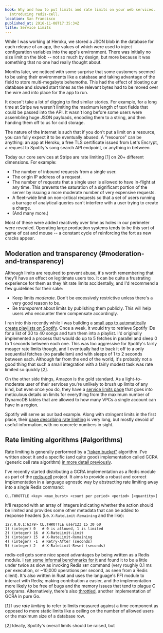 ```yaml
---
hook: Why and how to put limits and rate limits on your web services.
  Introducing redis-cell.
location: San Francisco
published_at: 2016-11-08T17:35:34Z
title: Service Limits
---
```


While I was working at Heroku, we stored a JSON blob in the database for each
release of an app, the values of which were used to inject configuration
variables into the app's environment. There was initially no size limit on the
blob -- not so much by design, but more because it was something that no one
had really thought about.

Months later, we noticed with some surprise that some customers seemed to be
using their environments like a database and taking advantage of the field to
store multi-megabyte behemoths. This had the effect of bloating our database
and slowed start times as the relevant bytes had to be moved over the wire and
into place for the app to run.

It doesn't take a lot of digging to find similar stories. For example, for a
long time at Stripe we weren't limiting the maximum length of text fields that
could be passed into the API. It wasn't long before some users were assembling
huge JSON payloads, encoding them to a string, and then handing them off to us
for cold storage.

The nature of the Internet is such that if you don't put a limit on a resource,
you can fully expect it to be eventually abused. A "resource" can be anything:
an app at Heroku, a free TLS certificate issued from Let's Encrypt, a request
to Spotify's song search API endpoint, or anything in between.

Today our core services at Stripe are rate limiting [1] on 20+ different
dimensions. For example:

* The number of inbound requests from a single user.
* The origin IP address of a request.
* The number of requests that a single user is allowed to have in-flight at any
  time. This prevents the saturation of a significant portion of the server by
  issuing a more moderate number of very expensive requests.
* A fleet-wide limit on non-critical requests so that a set of users running a
  barrage of analytical queries can't interfere with a user trying to create a
  charge.
* (And many more.)

Most of these were added reactively over time as holes in our perimeter were
revealed. Operating large production systems tends to be this sort of game of
cat and mouse -- a constant cycle of reinforcing the fort as new cracks appear.

## Moderation and transparency (#moderation-and-transparency)

Although limits are required to prevent abuse, it's worth remembering that
they'll have an effect on legitimate users too. It can be quite a frustrating
experience for them as they hit rate limits accidentally, and I'd recommend a
few guidelines for their sake:

* Keep limits _moderate_. Don't be excessively restrictive unless there's a
  very good reason to be.
* Be _transparent_ about limits by publishing them publicly. This will help
  users who encounter them compensate accordingly.

I ran into this recently while I was building a [small app to automatically
create playlists on Spotify][death-guild]. Once a week, it would try to retrieve
Spotify IDs for a list of 30 to 40 songs and turn them into a playlist. I'd
originally implemented a process that would do up to 5 fetches in parallel and
sleep 0 to 1 seconds between each one. This was too aggressive for Spotify's
fairly meager rate limits though, and I eventually had to back it off to a only
sequential fetches (no parallelism) and with sleeps of 1 to 2 seconds between
each. Although far from the end of the world, it's probably not a good thing
that such a small integration with a fairly modest task was rate limited so
quickly [2].

On the other side things, Amazon is the gold standard. As a light-to-moderate
user of their services you're unlikely to brush up limits of any kind, but even
once you do, they have a [service limits page][aws-service-limits] that goes
into meticulous details on limits for everything from the maximum number of
DynamoDB tables that are allowed to how many VPCs a single account can have in
a region.

Spotify will serve as our bad example. Along with stringent limits in the first
place, their [page describing rate limiting][spotify-limits] is very long, but
mostly devoid of useful information, with no concrete numbers in sight.

## Rate limiting algorithms (#algorithms)

Rate limiting is generally performed by a ["token bucket"][token-bucket]
algorithm. I've written about it and a specific (and quite good)
implementation called GCRA (generic cell rate algorithm) [in more detail
previously](/rate-limits).

I've recently started distributing a GCRA implementation as a Redis module as
part of the [redis-cell][redis-cell] project. It aims to provide a robust and
correct implementation in a language agnostic way by abstracting rate limiting
away into a single Redis command:

```
CL.THROTTLE <key> <max_burst> <count per period> <period> [<quantity>]
```

It'll respond with an array of integers indicating whether the action should be
limited and provides some other metadata that can be added to response headers
(i.e. `X-RateLimit-Remaining` and the like):

```
127.0.0.1:6379> CL.THROTTLE user123 15 30 60
1) (integer) 0   # 0 is allowed, 1 is limited
2) (integer) 16  # X-RateLimit-Limit
3) (integer) 15  # X-RateLimit-Remaining
4) (integer) -1  # Retry-After (seconds)
5) (integer) 2   # X-RateLimit-Reset (seconds)
```

redis-cell gets some nice speed advantages by being written as a Redis module.
I [ran some informal benchmarks for it][benchmarks] and found it to be a little
under twice as slow as invoking Redis `SET` command (very roughly 0.1 ms per
execution, or ~10,000 operations per second, as seen from a Redis client). It's
also written in Rust and uses the language's FFI module to interact with Redis;
making contribution a easier, and the implementation more likely to be free of
bugs and the memory issues that tend to plague C programs. Alternatively,
there's also [throttled], another implementation of GCRA in pure Go.

[1] I use _rate limiting_ to refer to limits measured against a time component
as opposed to more static limits like a ceiling on the number of allowed users
or the maximum size of a database row.

[2] Ideally, Spotify's overall limits should be raised, but 

[benchmarks]: https://gist.github.com/brandur/90698498bd543598d00df46e32be3268
[aws-service-limits]: http://docs.aws.amazon.com/general/latest/gr/aws_service_limits.html
[death-guild]: https://github.com/brandur/deathguild
[redis-cell]: https://github.com/brandur/redis-cell
[spotify-limits]: https://developer.spotify.com/web-api/user-guide/
[throttled]: https://github.com/throttled/throttled
[token-bucket]: https://en.wikipedia.org/wiki/Token_bucket
